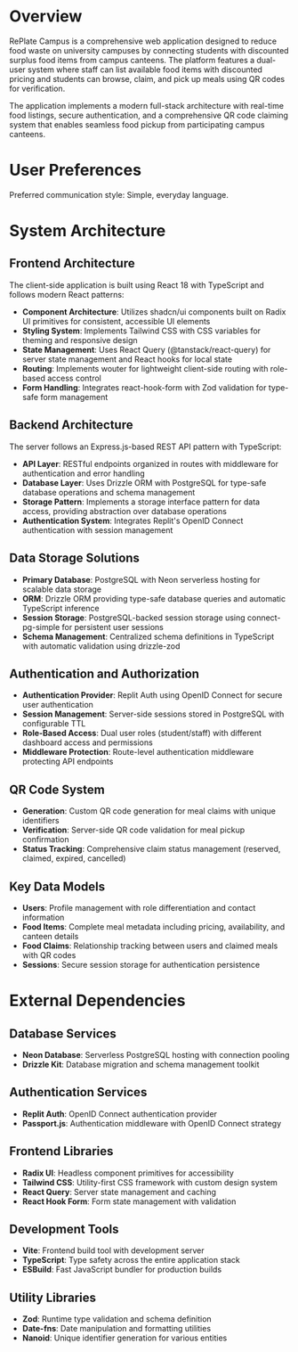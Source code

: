 # Overview

RePlate Campus is a comprehensive web application designed to reduce food waste on university campuses by connecting students with discounted surplus food items from campus canteens. The platform features a dual-user system where staff can list available food items with discounted pricing and students can browse, claim, and pick up meals using QR codes for verification.

The application implements a modern full-stack architecture with real-time food listings, secure authentication, and a comprehensive QR code claiming system that enables seamless food pickup from participating campus canteens.

# User Preferences

Preferred communication style: Simple, everyday language.

# System Architecture

## Frontend Architecture

The client-side application is built using React 18 with TypeScript and follows modern React patterns:

- **Component Architecture**: Utilizes shadcn/ui components built on Radix UI primitives for consistent, accessible UI elements
- **Styling System**: Implements Tailwind CSS with CSS variables for theming and responsive design
- **State Management**: Uses React Query (@tanstack/react-query) for server state management and React hooks for local state
- **Routing**: Implements wouter for lightweight client-side routing with role-based access control
- **Form Handling**: Integrates react-hook-form with Zod validation for type-safe form management

## Backend Architecture

The server follows an Express.js-based REST API pattern with TypeScript:

- **API Layer**: RESTful endpoints organized in routes with middleware for authentication and error handling
- **Database Layer**: Uses Drizzle ORM with PostgreSQL for type-safe database operations and schema management
- **Storage Pattern**: Implements a storage interface pattern for data access, providing abstraction over database operations
- **Authentication System**: Integrates Replit's OpenID Connect authentication with session management

## Data Storage Solutions

- **Primary Database**: PostgreSQL with Neon serverless hosting for scalable data storage
- **ORM**: Drizzle ORM providing type-safe database queries and automatic TypeScript inference
- **Session Storage**: PostgreSQL-backed session storage using connect-pg-simple for persistent user sessions
- **Schema Management**: Centralized schema definitions in TypeScript with automatic validation using drizzle-zod

## Authentication and Authorization

- **Authentication Provider**: Replit Auth using OpenID Connect for secure user authentication
- **Session Management**: Server-side sessions stored in PostgreSQL with configurable TTL
- **Role-Based Access**: Dual user roles (student/staff) with different dashboard access and permissions
- **Middleware Protection**: Route-level authentication middleware protecting API endpoints

## QR Code System

- **Generation**: Custom QR code generation for meal claims with unique identifiers
- **Verification**: Server-side QR code validation for meal pickup confirmation
- **Status Tracking**: Comprehensive claim status management (reserved, claimed, expired, cancelled)

## Key Data Models

- **Users**: Profile management with role differentiation and contact information
- **Food Items**: Complete meal metadata including pricing, availability, and canteen details
- **Food Claims**: Relationship tracking between users and claimed meals with QR codes
- **Sessions**: Secure session storage for authentication persistence

# External Dependencies

## Database Services
- **Neon Database**: Serverless PostgreSQL hosting with connection pooling
- **Drizzle Kit**: Database migration and schema management toolkit

## Authentication Services
- **Replit Auth**: OpenID Connect authentication provider
- **Passport.js**: Authentication middleware with OpenID Connect strategy

## Frontend Libraries
- **Radix UI**: Headless component primitives for accessibility
- **Tailwind CSS**: Utility-first CSS framework with custom design system
- **React Query**: Server state management and caching
- **React Hook Form**: Form state management with validation

## Development Tools
- **Vite**: Frontend build tool with development server
- **TypeScript**: Type safety across the entire application stack
- **ESBuild**: Fast JavaScript bundler for production builds

## Utility Libraries
- **Zod**: Runtime type validation and schema definition
- **Date-fns**: Date manipulation and formatting utilities
- **Nanoid**: Unique identifier generation for various entities